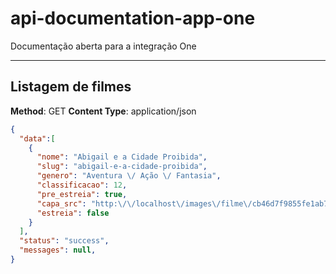 # api-documentation-app-one
Documentação aberta para a integração One


---

## Listagem de filmes

**Method**: GET
**Content Type**: application/json

```json
{
  "data":[
    {
      "nome": "Abigail e a Cidade Proibida",
      "slug": "abigail-e-a-cidade-proibida",
      "genero": "Aventura \/ Ação \/ Fantasia",
      "classificacao": 12,
      "pre_estreia": true,
      "capa_src": "http:\/\/localhost\/images\/filme\/cb46d7f9855fe1ab735d31e1a4aeac32-99b6ed56.jpg",
      "estreia": false
    }
  ],
  "status": "success",
  "messages": null,
}
```
